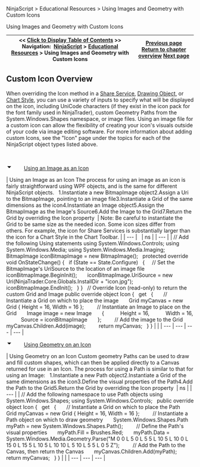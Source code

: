 ﻿


NinjaScript \> Educational Resources \> Using Images and Geometry with Custom Icons






















Using Images and Geometry with Custom Icons







| \<\< [Click to Display Table of Contents](using_images_and_geometry_with_custom_icons.md) \>\> **Navigation:**     [NinjaScript](ninjascript-1.md) \> [Educational Resources](educational_resources-1.md) \> Using Images and Geometry with Custom Icons | [Previous page](using_historical_bid_ask_serie-1.md) [Return to chapter overview](educational_resources-1.md) [Next page](using_sharpdx_for_custom_chart_rendering-1.md) |
| --- | --- |














## Custom Icon Overview


When overriding the Icon method in a [Share Service](share_service-1.md), [Drawing Object](drawing_tools-1.md), or [Chart Style](chart_style-1.md), you can use a variety of inputs to specify what will be displayed on the icon, including UniCode characters (if they exist in the icon pack for the font family used in NinjaTrader), custom Geometry Paths from the System.Windows.Shapes namespace, or image files. Using an image file for a custom icon can allow the flexibility of creating your icon's visuals outside of your code via image editing software. For more information about adding custom Icons, see the "Icon" page under the topics for each of the NinjaScript object types listed above.


 


![tog_minus](tog_minus-1.gif)        [Using an Image as an Icon](javascript:HMToggle('toggle','UsingAnImageAsAnIcon','UsingAnImageAsAnIcon_ICON'))




| Using an Image as an Icon The process for using an image as an icon is fairly straightforward using WPF objects, and is the same for different NinjaScript objects.   1\.Instantiate a new BitmapImage object2\.Assign a Uri to the BitmapImage, pointing to an image file3\.Instantiate a Grid of the same dimensions as the icon4\.Instantiate an Image object5\.Assign the BitmapImage as the Image's Source6\.Add the Image to the Grid7\.Return the Grid by overriding the Icon property    | Note: Be careful to instantiate the Grid to be same size as the needed icon. Some icon sizes differ from others. For example, the icon for Share Services is substantially larger than the icon for a Chart Style in the Chart Toolbar. | | --- |        | ns | | --- | | // Add the following Using statements using System.Windows.Controls; using System.Windows.Media; using System.Windows.Media.Imaging;   BitmapImage iconBitmapImage \= new BitmapImage();   protected override void OnStateChange() {    if (State \=\= State.Configure)    {      // Set the BitmapImage's UriSource to the location of an image file        iconBitmapImage.BeginInit();        iconBitmapImage.UriSource \= new Uri(NinjaTrader.Core.Globals.InstallDir \+ "icon.jpg");        iconBitmapImage.EndInit();    } }   // Override Icon (read\-only) to return the custom Grid and Image public override object Icon {    get    {        // Instantiate a Grid on which to place the image        Grid myCanvas \= new Grid { Height \= 16, Width \= 16 };          // Instantiate an Image to place on the Grid        Image image \= new Image        {            Height \= 16,            Width \= 16,            Source \= iconBitmapImage        };          // Add the image to the Grid        myCanvas.Children.Add(image);          return myCanvas;    } } | |
| --- | --- | --- | --- |



![tog_minus](tog_minus-1.gif)        [Using Geometry on an Icon](javascript:HMToggle('toggle','UsingGeometryOnAnIcon','UsingGeometryOnAnIcon_ICON'))




| Using Geometry on an Icon Custom geometry Paths can be used to draw and fill custom shapes, which can then be applied directly to a Canvas returned for use in an Icon. The process for using a Path is similar to that for using an Image:   1\.Instantiate a new Path object2\.Instantiate a Grid of the same dimensions as the icon3\.Define the visual properties of the Path4\.Add the Path to the Grid5\.Return the Grid by overriding the Icon property    | ns | | --- | | // Add the following namespace to use Path objects using System.Windows.Shapes; using System.Windows.Controls;   public override object Icon {    get    {        // Instantiate a Grid on which to place the Path        Grid myCanvas \= new Grid { Height \= 16, Width \= 16 };          // Instantiate a Path object on which to draw geometry        System.Windows.Shapes.Path myPath \= new System.Windows.Shapes.Path();          // Define the Path's visual properties        myPath.Fill \= Brushes.Red;        myPath.Data \= System.Windows.Media.Geometry.Parse("M 0 0 L 5 0 L 5 5 L 10 5 L 10 0 L 15 0 L 15 5 L 10 5 L 10 10 L 5 10 L 5 5 L 0 5 Z");          // Add the Path to the Canvas, then return the Canvas        myCanvas.Children.Add(myPath);        return myCanvas;    } } | |
| --- | --- | --- |



 









